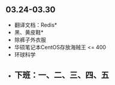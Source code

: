 ##  03.24-03.30

-   翻译文档：Redis*
-   黑、黄皮鞋*
-   除裤子外衣服
-   华硕笔记本CentOS存放海贼王 <= 400
-   环球科学
-   下班：一、二、三、四、五
    -   